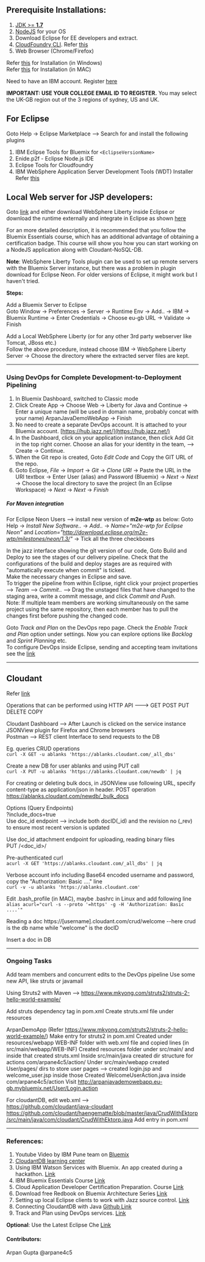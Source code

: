 ## Prerequisite Installations:

1. [JDK >= **1.7**](http://www.oracle.com/technetwork/java/javase/downloads/jdk8-downloads-2133151.html) 
2. [NodeJS](https://nodejs.org/en/) for your OS 
3. Download Eclipse for EE developers and extract.
4. [CloudFoundry CLI](https://github.com/cloudfoundry/cli/releases). 
   Refer [this](http://docs.cloudfoundry.org/cf-cli/)
5. Web Browser (Chrome/Firefox)

Refer [this](https://www.youtube.com/embed/PnPij88rIF0) for Installation (in Windows)  
Refer [this](https://www.youtube.com/embed/4RBDyyOREVU) for Installation (in MAC)

Need to have an IBM account. Register [here](https://www.ibm.com/account/us-en/signup/register.html) 

**IMPORTANT: USE YOUR COLLEGE EMAIL ID TO REGISTER.** You may select the UK-GB region out of the 3 regions of sydney, US and UK.

## For Eclipse 
Goto Help -> Eclipse Marketplace --> Search for and install the following plugins
1. IBM Eclipse Tools for Bluemix for `<EclipseVersionName>`  
2. Enide.p2f - Eclipse Node.js IDE  
3. Eclipse Tools for Cloudfoundry  
4. IBM WebSphere Application Server Development Tools (WDT) Installer    
Refer [this](https://console.ng.bluemix.net/docs/manageapps/eclipsetools/eclipsetools.html#eclipsetools)  


## Local Web server for JSP developers:
Goto [link](https://developer.ibm.com/wasdev/downloads/) and either download WebSphere Liberty inside Eclipse or download the runtime externally and integrate in Eclipse as shown [here](https://developer.ibm.com/wasdev/docs/developing-applications-wdt-liberty-profile/)  


For an more detailed description, it is recommended that you follow the Bluemix Essentials course, which has an additional advantage of obtaining a certification badge. This course will show you how you can start working on a NodeJS application along with Cloudant-NoSQL-DB. 

**Note**: WebSphere Liberty Tools plugin can be used to set up remote servers with the Bluemix Server instance, but there was a problem in plugin download for Eclipse Neon. For older versions of Eclipse, it might work but I haven't tried.  


**Steps:**  

Add a Bluemix Server to Eclipse  
Goto Window -> Preferences -> Server -> Runtime Env -> Add.. -> IBM -> Bluemix Runtime -> Enter Credentials -> Choose eu-gb URL -> Validate -> Finish

Add a Local WebSphere Liberty (or for any other 3rd party webserver like Tomcat, JBoss etc.)  
Follow the above procedure, instead choose IBM -> WebSphere Liberty Server -> Choose the directory where the extracted server files are kept.


_________________________________________________________________

### Using DevOps for Complete Development-to-Deployment Pipelining

1. In Bluemix Dashboard, switched to Classic mode
2. Click Create App -> Choose Web -> Liberty for Java and Continue -> Enter a unique name (will be used in domain name, probably concat with your name) ArpanJavaDemoWebApp -> Finish
3. No need to create a separate DevOps account. It is attached to your Bluemix account. [https://hub.jazz.net/](https://hub.jazz.net/)
3. In the Dashboard, click on your application instance, then click Add Git in the top right corner. Choose an alias for your identity in the team, --> Create -> Continue.
4. When the Git repo is created, Goto *Edit Code* and Copy the GIT URL of the repo.
5. Goto Eclipse, *File* -> *Import* -> *Git* -> *Clone URI* -> Paste the URL in the URI textbox -> Enter User (alias) and Password (Bluemix) -> *Next* -> *Next* -> Choose the local directory to save the project (In an Eclipse Workspace) -> *Next* -> *Next* -> *Finish*

##### For Maven integration
For Eclipse Neon Users --> install new version of **m2e-wtp** as below:
Goto Help -> *Install New Software..* -> *Add..* -> *Name="m2e-wtp for Eclipse Neon"* and *Location="http://download.eclipse.org/m2e-wtp/milestones/neon/1.3/"* -> Tick all the three checkboxes  

In the jazz interface showing the git version of our code, Goto Build and Deploy to see the stages of our delivery pipeline. Check that the configurations of the build and deploy stages are as required with "automatically execute when commit" is ticked.  
Make the necessary changes in Eclipse and save.  
To trigger the pipeline from within Eclipse, right click your project properties --> *Team* --> *Commit..* --> Drag the unstaged files that have changed to the staging area, write a commit message, and click *Commit and Push*.   
Note: If multiple team members are working simultaneously on the same project using the same repository, then each member has to pull the changes first before pushing the changed code.   

Goto *Track and Plan* on the DevOps repo page. Check the *Enable Track and Plan* option under settings. Now you can explore options like *Backlog* and *Sprint Planning* etc.  
To configure DevOps inside Eclipse, sending and accepting team invitations see the [link](https://hub.jazz.net/docs/jazz_scm_client/)  


____________________________________________________________________

## Cloudant
Refer [link](https://cloudant.com/for-developers/crud/)  

Operations that can be performed using HTTP API --->  GET  POST  PUT  DELETE  COPY  

Cloudant Dashboard --> After Launch is clicked on the service instance  
JSONView plugin for Firefox and Chrome browsers  
Postman --> REST client Interface to send requests to the DB  

Eg. queries CRUD operations  
`curl -X GET -u ablanks 'https://ablanks.cloudant.com/_all_dbs'  `

Create a new DB for user ablanks and using PUT call  
`curl -X PUT -u ablanks 'https://ablanks.cloudant.com/newdb' | jq`  

For creating or deleting bulk docs, in JSONView use following URL, specify content-type as application/json in header. POST operation
https://ablanks.cloudant.com/newdb/_bulk_docs

Options (Query Endpoints)  
?include_docs=true  
Use doc_id endpoint  --> include both docID(_id) and the revision no (_rev) to ensure most recent version is updated  

Use doc_id attachment endpoint for uploading, reading binary files   
PUT <database>/<doc_id>/<attachment>

Pre-authenticated curl  
`acurl -X GET 'https://ablanks.cloudant.com/_all_dbs' | jq`

Verbose account info including Base64 encoded username and password, copy the "Authorization: Basic ...." line  
`curl -v -u ablanks 'https://ablanks.cloudant.com'`

Edit .bash_profile (in MAC), maybe .bashrc in Linux and add following line  
`alias acurl="curl -s --proto '=https' -g -H 'Authorization: Basic ....'"`

Reading a doc
https://[username].cloudant.com/crud/welcome		--here crud is the db name while "welcome" is the docID

Insert a doc in DB


________________________________________________________________________


### Ongoing Tasks


Add team members and concurrent edits to the DevOps pipeline
Use some new API, like struts or javamail

Using Struts2 with Maven -->  https://www.mkyong.com/struts2/struts-2-hello-world-example/

Add struts dependency tag in pom.xml
Create struts.xml file under resources

ArpanDemoApp (Refer https://www.mkyong.com/struts2/struts-2-hello-world-example/)
Make entry for struts2 in pom.xml
Created under resources/webapp  WEB-INF folder with web.xml file and copied lines (in src/main/webapp/WEB-INF)
Created resources folder under src/main/   and inside that created struts.xml
Inside src/main/java created dir structure for actions com/arpane4c5/action/
Under src/main/webapp  created User/pages/ dirs to store user pages --> created login.jsp and welcome_user.jsp inside those
Created WelcomeUserAction.java inside com/arpane4c5/action
Visit http://arpanjavademowebapp.eu-gb.mybluemix.net/User/Login.action

For cloudantDB, edit web.xml  -->  
https://github.com/cloudant/java-cloudant
https://github.com/cloudant/haengematte/blob/master/java/CrudWithEktorp/src/main/java/com/cloudant/CrudWithEktorp.java
Add entry in pom.xml


_____________________________________________________________________________


### References:
1. Youtube Video by IBM Pune team on [Bluemix](https://www.youtube.com/watch?v=O0wZtfa-vm8)  
2. [CloudantDB learning center](https://cloudant.com/learning-center/#bdu)  
3. Using IBM Watson Services with Bluemix. An app created during a hackathon. [Link](https://developer.ibm.com/bluemix/2014/10/17/building-java-ee-app-ibm-bluemix-using-watson-cloudant/)   
4. IBM Bluemix Essentials Course [Link](https://developer.ibm.com/courses/all-courses/get-started-with-bluemix/)   
5. Cloud Application Developer Certification Preparation. Course [Link](https://developer.ibm.com/courses/all-courses/cloud-app-developer-cert-prep/)  
6. Download free Redbook on Bluemix Architecture Series [Link](http://publib-b.boulder.ibm.com/abstracts/redp5184.html?Open)  
7. Setting up local Eclipse clients to work with Jazz source control. [Link](https://hub.jazz.net/docs/jazz_scm_client/)  
8. Connecting CloudantDB with Java [Github Link](https://github.com/cloudant/java-cloudant)   
9. Track and Plan using DevOps services. [Link](https://hub.jazz.net/tutorials/trackplan/)   

**Optional**:  Use the Latest Eclipse Che [Link](http://www.eclipse.org/che/)  


#### Contributors: 
Arpan Gupta @arpane4c5
